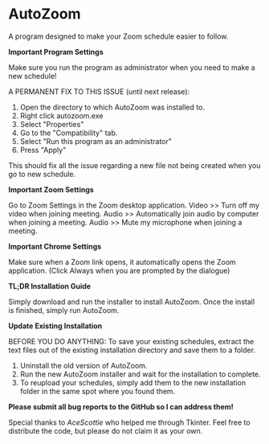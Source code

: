 # AutoZoom
A program designed to make your Zoom schedule easier to follow.

**Important Program Settings**

Make sure you run the program as administrator when you need to make a new schedule!

A PERMANENT FIX TO THIS ISSUE (until next release):
1. Open the directory to which AutoZoom was installed to.
2. Right click autozoom.exe
3. Select "Properties"
4. Go to the "Compatibility" tab.
5. Select "Run this program as an administrator"
6. Press "Apply"

This should fix all the issue regarding a new file not being created when you go to new schedule.

**Important Zoom Settings**

Go to Zoom Settings in the Zoom desktop application.
Video >> Turn off my video when joining meeting.
Audio >> Automatically join audio by computer when joining a meeting.
Audio >> Mute my microphone when joining a meeting.

**Important Chrome Settings**

Make sure when a Zoom link opens, it automatically opens the Zoom application. (Click Always when you are prompted by the dialogue)

**TL;DR Installation Guide** 

Simply download and run the installer to install AutoZoom.
Once the install is finished, simply run AutoZoom.

**Update Existing Installation** 

BEFORE YOU DO ANYTHING:
  To save your existing schedules, extract the text files out of the existing installation directory and save them to a folder.
  
1. Uninstall the old version of AutoZoom.
2. Run the new AutoZoom installer and wait for the installation to complete.
3. To reupload your schedules, simply add them to the new installation folder in the same spot where you found them.

**Please submit all bug reports to the GitHub so I can address them!**

Special thanks to *AceScottie* who helped me through Tkinter.
Feel free to distribute the code, but please do not claim it as your own.
